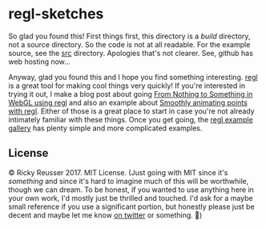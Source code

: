 # regl-sketches

So glad you found this! First things first, this directory is a *build* directory, not a source directory. So the code is not at all readable. For the example source, see the [src](https://github.com/rreusser/demos/tree/master/regl-sketches/src) directory. Apologies that's not clearer. See, github has web hosting now...

Anyway, glad you found this and I hope you find something interesting. [regl](github.com/regl-project/regl) is a great tool for making cool things very quickly! If you're interested in trying it out, I make a blog post about going [From Nothing to Something in WebGL using regl](http://rickyreusser.com/2016/12/07/from-nothing-to-something-in-webgl/) and also an example about [Smoothly animating points with regl](https://github.com/rreusser/smoothly-animating-points-with-regl). Either of those is a great place to start in case you're not already intimately familiar with these things. Once you get going, the [regl example gallery](https://regl-project.github.io/regl/www/gallery.html) has plenty simple and more complicated examples.

## License

&copy; Ricky Reusser 2017. MIT License. (Just going with MIT since it's *something* and since it's hard to imagine much of this will be worthwhile, though we can dream. To be honest, if you wanted to use anything here in your own work, I'd mostly just be thrilled and touched. I'd ask for a maybe small reference if you use a significant portion, but honestly please just be decent and maybe let me know [on twitter](https://twitter.com/rickyreusser) or something. 🚀)
